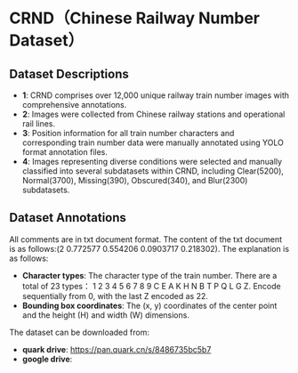 # CRND（Chinese Railway Number Dataset）
## Dataset Descriptions
- **1**: CRND comprises over 12,000 unique railway train number images with comprehensive annotations.
- **2**: Images were collected from Chinese railway stations and operational rail lines.
- **3**: Position information for all train number characters and corresponding train number data were manually annotated using YOLO format annotation files.
- **4**: Images representing diverse conditions were selected and manually classified into several subdatasets within CRND, including Clear(5200), Normal(3700), Missing(390), Obscured(340), and Blur(2300) subdatasets.

## Dataset Annotations
All comments are in txt document format.
The content of the txt document is as follows:(2 0.772577 0.554206 0.0903717 0.218302). 
The explanation is as follows:
- **Character types**: The character type of the train number. There are a total of 23 types： 1 2 3 4 5 6 7 8 9 C E A K H N B T P Q L G Z. Encode sequentially from 0, with the last Z encoded as 22.
- **Bounding box coordinates**: The (x, y) coordinates of the center point and the height (H) and width (W) dimensions.

The dataset can be downloaded from:
- **quark drive**: https://pan.quark.cn/s/8486735bc5b7
- **google drive**: 

